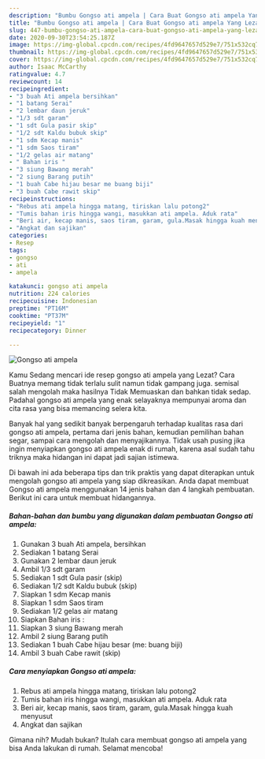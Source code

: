 ```yaml
---
description: "Bumbu Gongso ati ampela | Cara Buat Gongso ati ampela Yang Lezat Sekali"
title: "Bumbu Gongso ati ampela | Cara Buat Gongso ati ampela Yang Lezat Sekali"
slug: 447-bumbu-gongso-ati-ampela-cara-buat-gongso-ati-ampela-yang-lezat-sekali
date: 2020-09-30T23:54:25.187Z
image: https://img-global.cpcdn.com/recipes/4fd9647657d529e7/751x532cq70/gongso-ati-ampela-foto-resep-utama.jpg
thumbnail: https://img-global.cpcdn.com/recipes/4fd9647657d529e7/751x532cq70/gongso-ati-ampela-foto-resep-utama.jpg
cover: https://img-global.cpcdn.com/recipes/4fd9647657d529e7/751x532cq70/gongso-ati-ampela-foto-resep-utama.jpg
author: Isaac McCarthy
ratingvalue: 4.7
reviewcount: 14
recipeingredient:
- "3 buah Ati ampela bersihkan"
- "1 batang Serai"
- "2 lembar daun jeruk"
- "1/3 sdt garam"
- "1 sdt Gula pasir skip"
- "1/2 sdt Kaldu bubuk skip"
- "1 sdm Kecap manis"
- "1 sdm Saos tiram"
- "1/2 gelas air matang"
- " Bahan iris "
- "3 siung Bawang merah"
- "2 siung Barang putih"
- "1 buah Cabe hijau besar me buang biji"
- "3 buah Cabe rawit skip"
recipeinstructions:
- "Rebus ati ampela hingga matang, tiriskan lalu potong2"
- "Tumis bahan iris hingga wangi, masukkan ati ampela. Aduk rata"
- "Beri air, kecap manis, saos tiram, garam, gula.Masak hingga kuah menyusut"
- "Angkat dan sajikan"
categories:
- Resep
tags:
- gongso
- ati
- ampela

katakunci: gongso ati ampela 
nutrition: 224 calories
recipecuisine: Indonesian
preptime: "PT16M"
cooktime: "PT37M"
recipeyield: "1"
recipecategory: Dinner

---
```



![Gongso ati ampela](https://img-global.cpcdn.com/recipes/4fd9647657d529e7/751x532cq70/gongso-ati-ampela-foto-resep-utama.jpg)

Kamu Sedang mencari ide resep gongso ati ampela yang Lezat? Cara Buatnya memang tidak terlalu sulit namun tidak gampang juga. semisal salah mengolah maka hasilnya Tidak Memuaskan dan bahkan tidak sedap. Padahal gongso ati ampela yang enak selayaknya mempunyai aroma dan cita rasa yang bisa memancing selera kita.

Banyak hal yang sedikit banyak berpengaruh terhadap kualitas rasa dari gongso ati ampela, pertama dari jenis bahan, kemudian pemilihan bahan segar, sampai cara mengolah dan menyajikannya. Tidak usah pusing jika ingin menyiapkan gongso ati ampela enak di rumah, karena asal sudah tahu triknya maka hidangan ini dapat jadi sajian istimewa.




Di bawah ini ada beberapa tips dan trik praktis yang dapat diterapkan untuk mengolah gongso ati ampela yang siap dikreasikan. Anda dapat membuat Gongso ati ampela menggunakan 14 jenis bahan dan 4 langkah pembuatan. Berikut ini cara untuk membuat hidangannya.

<!--inarticleads1-->

##### Bahan-bahan dan bumbu yang digunakan dalam pembuatan Gongso ati ampela:

1. Gunakan 3 buah Ati ampela, bersihkan
1. Sediakan 1 batang Serai
1. Gunakan 2 lembar daun jeruk
1. Ambil 1/3 sdt garam
1. Sediakan 1 sdt Gula pasir (skip)
1. Sediakan 1/2 sdt Kaldu bubuk (skip)
1. Siapkan 1 sdm Kecap manis
1. Siapkan 1 sdm Saos tiram
1. Sediakan 1/2 gelas air matang
1. Siapkan  Bahan iris :
1. Siapkan 3 siung Bawang merah
1. Ambil 2 siung Barang putih
1. Sediakan 1 buah Cabe hijau besar (me: buang biji)
1. Ambil 3 buah Cabe rawit (skip)




<!--inarticleads2-->

##### Cara menyiapkan Gongso ati ampela:

1. Rebus ati ampela hingga matang, tiriskan lalu potong2
1. Tumis bahan iris hingga wangi, masukkan ati ampela. Aduk rata
1. Beri air, kecap manis, saos tiram, garam, gula.Masak hingga kuah menyusut
1. Angkat dan sajikan




Gimana nih? Mudah bukan? Itulah cara membuat gongso ati ampela yang bisa Anda lakukan di rumah. Selamat mencoba!
